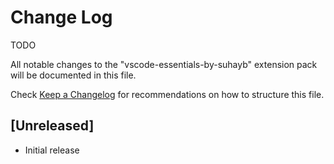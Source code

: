 # Change Log

TODO

All notable changes to the "vscode-essentials-by-suhayb" extension pack will be documented in this file.

Check [Keep a Changelog](http://keepachangelog.com/) for recommendations on how to structure this file.

## [Unreleased]

-   Initial release
